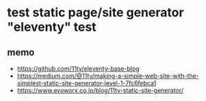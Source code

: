 # test static page/site generator "eleventy" test

## memo

- https://github.com/11ty/eleventy-base-blog
- https://medium.com/@11ty/making-a-simple-web-site-with-the-simplest-static-site-generator-level-1-7fc6febca1
- https://www.evoworx.co.jp/blog/11ty-static-site-generator/

